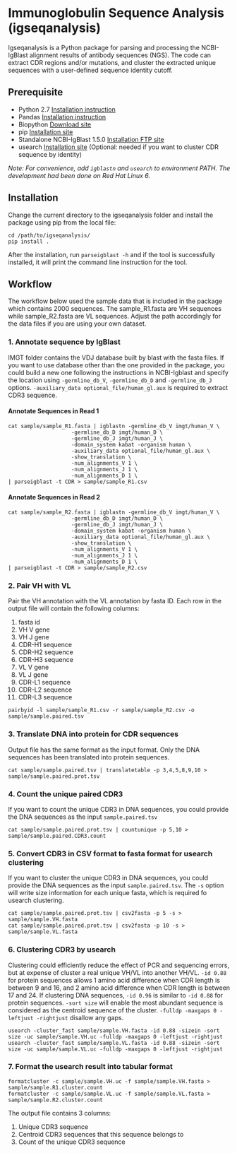 # Immunoglobulin Sequence Analysis (igseqanalysis)

Igseqanalysis is a Python package for parsing and processing the NCBI-IgBlast alignment results of antibody sequences (NGS). The code can extract CDR regions and/or mutations, and cluster the extracted unique sequences with a user-defined sequence identity cutoff.

## Prerequisite
* Python 2.7 [Installation instruction](https://www.python.org/download/releases/2.7/)
* Pandas [Installation instruction](http://pandas.pydata.org/)
* Biopython [Download site](http://biopython.org/wiki/Download)
* pip [Installation site](https://pip.pypa.io/en/stable/installing/)
* Standalone NCBI-IgBlast 1.5.0 [Installation FTP site](ftp://ftp.ncbi.nih.gov/blast/executables/igblast/release/)
* usearch [Installation site](http://www.drive5.com/usearch/) (Optional: needed if you want to cluster CDR sequence by identity)

*Note: For convenience, add `igblastn` and `usearch` to environment PATH. The development had been done on Red Hat Linux 6.*

## Installation

Change the current directory to the igseqanalysis folder and install the package using pip from the local file:
```
cd /path/to/igseqanalysis/
pip install .
```
After the installation, run `parseigblast -h` and if the tool is successfully installed, it will print the command line instruction for the tool.

## Workflow

The workflow below used the sample data that is included in the package which contains 2000 sequences. The sample_R1.fasta are VH sequences while sample_R2.fasta are VL sequences. 
Adjust the path accordingly for the data files if you are using your own dataset.

### 1. Annotate sequence by IgBlast

IMGT folder contains the VDJ database built by blast with the fasta files. If you want to use database other than the one provided in the package, you could build a new one following the instructions in NCBI-Igblast and specify the location using `-germline_db_V`, `-germline_db_D` and `-germline_db_J` options. `-auxiliary_data optional_file/human_gl.aux` is required to extract CDR3 sequence.

#### Annotate Sequences in Read 1

```
cat sample/sample_R1.fasta | igblastn -germline_db_V imgt/human_V \
                    -germline_db_D imgt/human_D \
                    -germline_db_J imgt/human_J \
                    -domain_system kabat -organism human \
                    -auxiliary_data optional_file/human_gl.aux \
                    -show_translation \
                    -num_alignments_V 1 \
                    -num_alignments_J 1 \
                    -num_alignments_D 1 \
| parseigblast -t CDR > sample/sample_R1.csv
```    

#### Annotate Sequences in Read 2

```  
cat sample/sample_R2.fasta | igblastn -germline_db_V imgt/human_V \
                    -germline_db_D imgt/human_D \
                    -germline_db_J imgt/human_J \
                    -domain_system kabat -organism human \
                    -auxiliary_data optional_file/human_gl.aux \
                    -show_translation \
                    -num_alignments_V 1 \
                    -num_alignments_J 1 \
                    -num_alignments_D 1 \
| parseigblast -t CDR > sample/sample_R2.csv
```

### 2. Pair VH with VL

Pair the VH annotation with the VL annotation by fasta ID. 
Each row in the output file will contain the following columns:
  1.  fasta id
  2.  VH V gene
  3.  VH J gene
  4.  CDR-H1 sequence
  5.  CDR-H2 sequence
  6.  CDR-H3 sequence
  7.  VL V gene
  8.  VL J gene
  9.  CDR-L1 sequence
  10. CDR-L2 sequence
  11. CDR-L3 sequence
```
pairbyid -l sample/sample_R1.csv -r sample/sample_R2.csv -o sample/sample.paired.tsv
```

### 3. Translate DNA into protein for CDR sequences

Output file has the same format as the input format. Only the DNA sequences has been translated into protein sequences.

	cat sample/sample.paired.tsv | translatetable -p 3,4,5,8,9,10 > sample/sample.paired.prot.tsv

### 4. Count the unique paired CDR3

If you want to count the unique CDR3 in DNA sequences, you could provide the DNA sequences as the input `sample.paired.tsv` 

	cat sample/sample.paired.prot.tsv | countunique -p 5,10 > sample/sample.paired.CDR3.count

### 5. Convert CDR3 in CSV format to fasta format for usearch clustering

If you want to cluster the unique CDR3 in DNA sequences, you could provide the DNA sequences as the input `sample.paired.tsv`. The `-s` option will write size information for each unique fasta, which is required fo usearch clustering. 

	cat sample/sample.paired.prot.tsv | csv2fasta -p 5 -s > sample/sample.VH.fasta
	cat sample/sample.paired.prot.tsv | csv2fasta -p 10 -s > sample/sample.VL.fasta

### 6. Clustering CDR3 by usearch

Clustering could efficiently reduce the effect of PCR and sequencing errors, but at expense of cluster a real unique VH/VL into another VH/VL. `-id 0.88` for protein sequences allows 1 amino acid difference when CDR length is between 9 and 16, and 2 amino acid difference when CDR length is between 17 and 24. If clustering DNA sequences, `-id 0.96` is similar to `-id 0.88` for protein sequences. `-sort size` will enable the most abundant sequence is considered as the centroid sequence of the cluster. `-fulldp -maxgaps 0 -leftjust -rightjust` disallow any gaps.

	usearch -cluster_fast sample/sample.VH.fasta -id 0.88 -sizein -sort size -uc sample/sample.VH.uc -fulldp -maxgaps 0 -leftjust -rightjust
	usearch -cluster_fast sample/sample.VL.fasta -id 0.88 -sizein -sort size -uc sample/sample.VL.uc -fulldp -maxgaps 0 -leftjust -rightjust

### 7. Format the usearch result into tabular format

	formatcluster -c sample/sample.VH.uc -f sample/sample.VH.fasta > sample/sample.R1.cluster.count
	formatcluster -c sample/sample.VL.uc -f sample/sample.VL.fasta > sample/sample.R2.cluster.count

The output file contains 3 columns:

1. Unique CDR3 sequence
2. Centroid CDR3 sequences that this sequence belongs to
3. Count of the unique CDR3 sequence
